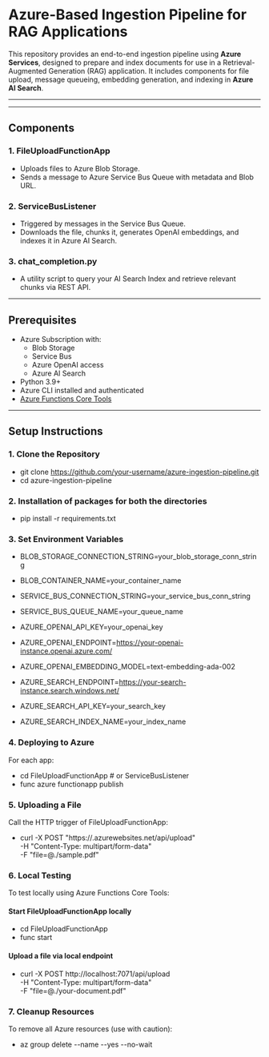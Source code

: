 
# Azure-Based Ingestion Pipeline for RAG Applications

This repository provides an end-to-end ingestion pipeline using **Azure Services**, designed to prepare and index documents for use in a Retrieval-Augmented Generation (RAG) application. It includes components for file upload, message queueing, embedding generation, and indexing in **Azure AI Search**.

---


---

## Components

### 1. FileUploadFunctionApp
- Uploads files to Azure Blob Storage.
- Sends a message to Azure Service Bus Queue with metadata and Blob URL.

### 2. ServiceBusListener
- Triggered by messages in the Service Bus Queue.
- Downloads the file, chunks it, generates OpenAI embeddings, and indexes it in Azure AI Search.

### 3. chat_completion.py
- A utility script to query your AI Search Index and retrieve relevant chunks via REST API.

---

## Prerequisites

- Azure Subscription with:
  - Blob Storage
  - Service Bus
  - Azure OpenAI access
  - Azure AI Search
- Python 3.9+
- Azure CLI installed and authenticated
- [Azure Functions Core Tools](https://learn.microsoft.com/en-us/azure/azure-functions/functions-run-local)

---

## Setup Instructions

### 1. Clone the Repository

- git clone https://github.com/your-username/azure-ingestion-pipeline.git
- cd azure-ingestion-pipeline

### 2. Installation of packages for both the directories

- pip install -r requirements.txt

### 3. Set Environment Variables
     
- BLOB_STORAGE_CONNECTION_STRING=your_blob_storage_conn_string
- BLOB_CONTAINER_NAME=your_container_name

- SERVICE_BUS_CONNECTION_STRING=your_service_bus_conn_string
- SERVICE_BUS_QUEUE_NAME=your_queue_name

- AZURE_OPENAI_API_KEY=your_openai_key
- AZURE_OPENAI_ENDPOINT=https://your-openai-instance.openai.azure.com/
- AZURE_OPENAI_EMBEDDING_MODEL=text-embedding-ada-002

- AZURE_SEARCH_ENDPOINT=https://your-search-instance.search.windows.net/
- AZURE_SEARCH_API_KEY=your_search_key
- AZURE_SEARCH_INDEX_NAME=your_index_name

### 4. Deploying to Azure

For each app:

- cd FileUploadFunctionApp  # or ServiceBusListener
- func azure functionapp publish <your-function-app-name> 

### 5. Uploading a File

Call the HTTP trigger of FileUploadFunctionApp:

- curl -X POST "https://<your-function-app-name>.azurewebsites.net/api/upload" \
  -H "Content-Type: multipart/form-data" \
  -F "file=@./sample.pdf"

### 6. Local Testing

To test locally using Azure Functions Core Tools:

#### Start FileUploadFunctionApp locally

- cd FileUploadFunctionApp
- func start

#### Upload a file via local endpoint

- curl -X POST http://localhost:7071/api/upload \
  -H "Content-Type: multipart/form-data" \
  -F "file=@./your-document.pdf"

### 7. Cleanup Resources

To remove all Azure resources (use with caution):
- az group delete --name <your-resource-group> --yes --no-wait